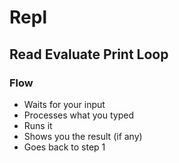 # Repl
## Read Evaluate Print Loop


### Flow
 * Waits for your input
 * Processes what you typed
 * Runs it
 * Shows you the result (if any)
 * Goes back to step 1
